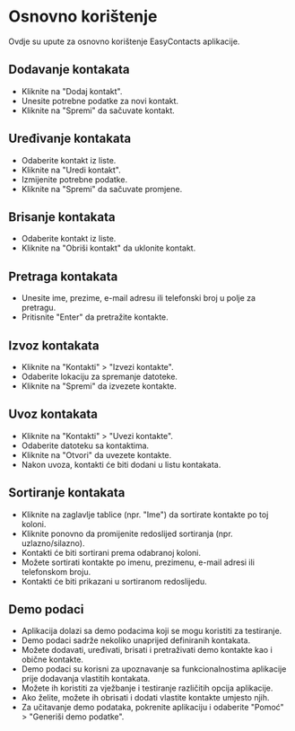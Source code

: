 # Osnovno korištenje

Ovdje su upute za osnovno korištenje EasyContacts aplikacije.

## Dodavanje kontakata
- Kliknite na "Dodaj kontakt".
- Unesite potrebne podatke za novi kontakt.
- Kliknite na "Spremi" da sačuvate kontakt.

## Uređivanje kontakata
- Odaberite kontakt iz liste.
- Kliknite na "Uredi kontakt".
- Izmijenite potrebne podatke.
- Kliknite na "Spremi" da sačuvate promjene.

## Brisanje kontakata
- Odaberite kontakt iz liste.
- Kliknite na "Obriši kontakt" da uklonite kontakt.

## Pretraga kontakata
- Unesite ime, prezime, e-mail adresu ili telefonski broj u polje za pretragu.
- Pritisnite "Enter" da pretražite kontakte.

## Izvoz kontakata
- Kliknite na "Kontakti" > "Izvezi kontakte".
- Odaberite lokaciju za spremanje datoteke.
- Kliknite na "Spremi" da izvezete kontakte.

## Uvoz kontakata
- Kliknite na "Kontakti" > "Uvezi kontakte".
- Odaberite datoteku sa kontaktima.
- Kliknite na "Otvori" da uvezete kontakte.
- Nakon uvoza, kontakti će biti dodani u listu kontakata.

## Sortiranje kontakata
- Kliknite na zaglavlje tablice (npr. "Ime") da sortirate kontakte po toj koloni.
- Kliknite ponovno da promijenite redoslijed sortiranja (npr. uzlazno/silazno).
- Kontakti će biti sortirani prema odabranoj koloni.
- Možete sortirati kontakte po imenu, prezimenu, e-mail adresi ili telefonskom broju.
- Kontakti će biti prikazani u sortiranom redoslijedu.

## Demo podaci
- Aplikacija dolazi sa demo podacima koji se mogu koristiti za testiranje.
- Demo podaci sadrže nekoliko unaprijed definiranih kontakata.
- Možete dodavati, uređivati, brisati i pretraživati demo kontakte kao i obične kontakte.
- Demo podaci su korisni za upoznavanje sa funkcionalnostima aplikacije prije dodavanja vlastitih kontakata.
- Možete ih koristiti za vježbanje i testiranje različitih opcija aplikacije.
- Ako želite, možete ih obrisati i dodati vlastite kontakte umjesto njih.
- Za učitavanje demo podataka, pokrenite aplikaciju i odaberite "Pomoć" > "Generiši demo podatke".